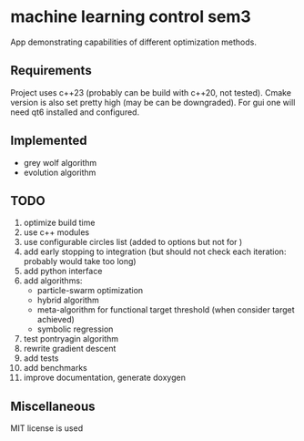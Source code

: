 # machine learning control sem3

App demonstrating capabilities of different optimization methods.

## Requirements

Project uses c++23 (probably can be build with c++20, not tested). Cmake version is also set pretty high (may be can be downgraded).
For gui one will need qt6 installed and configured.

## Implemented

- grey wolf algorithm
- evolution algorithm

## TODO

1. optimize build time
2. use c++ modules
3. use configurable circles list (added to options but not for )
4. add early stopping to integration (but should not check each iteration: probably would take too long)
5. add python interface
6. add algorithms:
    - particle-swarm optimization
    - hybrid algorithm
    - meta-algorithm for functional target threshold (when consider target achieved)
    - symbolic regression
7. test pontryagin algorithm
8. rewrite gradient descent
9. add tests
10. add benchmarks
11. improve documentation, generate doxygen

## Miscellaneous

MIT license is used
